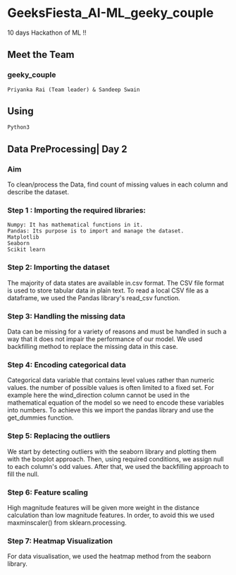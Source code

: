 # GeeksFiesta_AI-ML_geeky_couple
 10 days Hackathon of ML !!
 ## Meet the Team
 ### geeky_couple
    Priyanka Rai (Team leader) & Sandeep Swain
 ## Using
    Python3
 ## Data PreProcessing| Day 2
 ### Aim
  To clean/process the Data, find count of missing values in each column and describe the dataset.
  
### Step 1 : Importing the required libraries:
    Numpy: It has mathematical functions in it.
    Pandas: Its purpose is to import and manage the dataset.
    Matplotlib 
  	Seaborn
    Scikit learn
### Step 2: Importing the dataset
 The majority of data states are available in.csv format. The CSV file format is used to store tabular data in plain text. To read a local CSV file as a dataframe, we used the  Pandas library's read_csv function.
 
### Step 3: Handling the missing data
 Data can be missing for a variety of reasons and must be handled in such a way that it does not impair the performance of our model. We used backfilling method to replace the missing data in this case.

### Step 4: Encoding categorical data 
 Categorical data variable that contains level values rather than numeric values. the number of possible values is often limited to a fixed set. For example here the wind_direction column cannot be used in the mathematical equation of the model so we need to encode these variables into numbers. To achieve this we import the pandas library and use the get_dummies function.

### Step 5: Replacing the outliers
 We start by detecting outliers with the seaborn library and plotting them with the boxplot approach. Then, using required conditions, we assign null to each column's odd values. After that, we used the backfilling approach to fill the null.
        
### Step 6: Feature scaling
 High magnitude features will be given more weight in the distance calculation than low magnitude features. In order, to avoid this we used maxminscaler() from sklearn.processing.
 
### Step 7: Heatmap Visualization
 For data visualisation, we used the heatmap method from the seaborn library.
    

 
     
